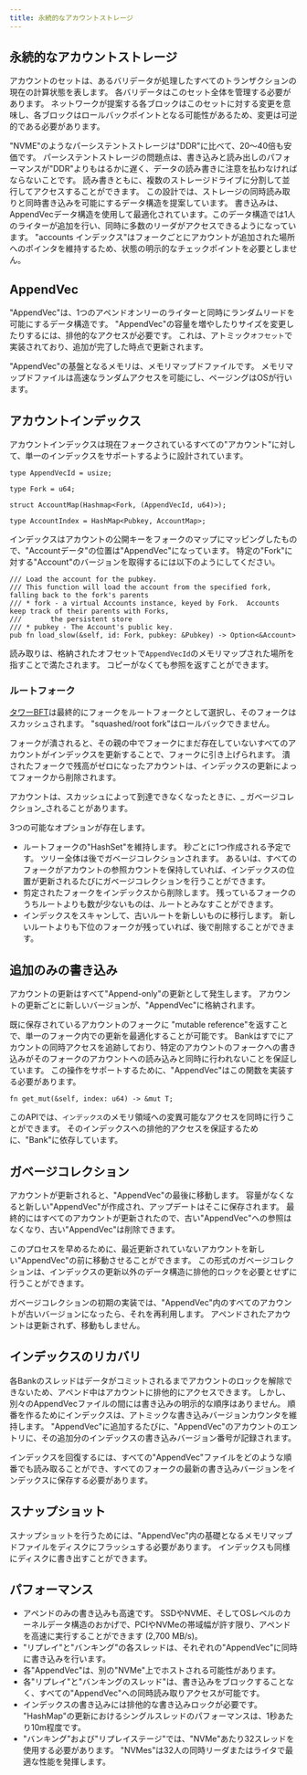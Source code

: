 ```yaml
---
title: 永続的なアカウントストレージ
---
```


## 永続的なアカウントストレージ

アカウントのセットは、あるバリデータが処理したすべてのトランザクションの 現在の計算状態を表します。 各バリデータはこのセット全体を管理する必要があります。 ネットワークが提案する各ブロックはこのセットに対する変更を意味し、各ブロックはロールバックポイントとなる可能性があるため、変更は可逆的である必要があります。

"NVME"のようなパーシステントストレージは"DDR"に比べて、20〜40倍も安価です。 パーシステントストレージの問題点は、書き込みと読み出しのパフォーマンスが"DDR"よりもはるかに遅く、データの読み書きに注意を払わなければならないことです。 読み書きともに、複数のストレージドライブに分割して並行してアクセスすることができます。 この設計では、ストレージの同時読み取りと同時書き込みを可能にするデータ構造を提案しています。 書き込みは、AppendVecデータ構造を使用して最適化されています。このデータ構造では1人のライターが追加を行い、同時に多数のリーダがアクセスできるようになっています。 "accounts インデックス"はフォークごとにアカウントが追加された場所へのポインタを維持するため、状態の明示的なチェックポイントを必要としません。

## AppendVec

"AppendVec"は、1つのアペンドオンリーのライターと同時にランダムリードを可能にするデータ構造です。 "AppendVec"の容量を増やしたりサイズを変更したりするには、排他的なアクセスが必要です。 これは、アトミック`オフセット`で実装されており、追加が完了した時点で更新されます。

"AppendVec"の基盤となるメモリは、メモリマップドファイルです。 メモリマップドファイルは高速なランダムアクセスを可能にし、ページングはOSが行います。

## アカウントインデックス

アカウントインデックスは現在フォークされているすべての"アカウント"に対して、単一のインデックスをサポートするように設計されています。

```text
type AppendVecId = usize;

type Fork = u64;

struct AccountMap(Hashmap<Fork, (AppendVecId, u64)>);

type AccountIndex = HashMap<Pubkey, AccountMap>;
```

インデックスはアカウントの公開キーをフォークのマップにマッピングしたもので、"Accountデータ"の位置は"AppendVec"になっています。 特定の"Fork"に対する"Account"のバージョンを取得するには以下のようにしてください。

```text
/// Load the account for the pubkey.
/// This function will load the account from the specified fork, falling back to the fork's parents
/// * fork - a virtual Accounts instance, keyed by Fork.  Accounts keep track of their parents with Forks,
///       the persistent store
/// * pubkey - The Account's public key.
pub fn load_slow(&self, id: Fork, pubkey: &Pubkey) -> Option<&Account>
```

読み取りは、格納されたオフセットで`AppendVecId`のメモリマップされた場所を指すことで満たされます。 コピーがなくても参照を返すことができます。

### ルートフォーク

[タワーBFT](tower-bft.md)は最終的にフォークをルートフォークとして選択し、そのフォークはスカッシュされます。 "squashed/root fork"はロールバックできません。

フォークが潰されると、その親の中でフォークにまだ存在していないすべてのアカウントがインデックスを更新することで、フォークに引き上げられます。 潰されたフォークで残高がゼロになったアカウントは、インデックスの更新によってフォークから削除されます。

アカウントは、スカッシュによって到達できなくなったときに、_ ガベージコレクション_されることがあります。

3つの可能なオプションが存在します。

- ルートフォークの"HashSet"を維持します。 秒ごとに1つ作成される予定です。 ツリー全体は後でガベージコレクションされます。 あるいは、すべてのフォークがアカウントの参照カウントを保持していれば、インデックスの位置が更新されるたびにガベージコレクションを行うことができます。
- 剪定されたフォークをインデックスから削除します。 残っているフォークのうちルートよりも数が少ないものは、ルートとみなすことができます。
- インデックスをスキャンして、古いルートを新しいものに移行します。 新しいルートよりも下位のフォークが残っていれば、後で削除することができます。

## 追加のみの書き込み

アカウントの更新はすべて"Append-only"の更新として発生します。 アカウントの更新ごとに新しいバージョンが、"AppendVec"に格納されます。

既に保存されているアカウントのフォークに "mutable reference"を返すことで、単一のフォーク内での更新を最適化することが可能です。 Bankはすでにアカウントの同時アクセスを追跡しており、特定のアカウントのフォークへの書き込みがそのフォークのアカウントへの読み込みと同時に行われないことを保証しています。 この操作をサポートするために、"AppendVec"はこの関数を実装する必要があります。

```text
fn get_mut(&self, index: u64) -> &mut T;
```

このAPIでは、`インデックス`のメモリ領域への変異可能なアクセスを同時に行うことができます。 そのインデックスへの排他的アクセスを保証するために、"Bank"に依存しています。

## ガベージコレクション

アカウントが更新されると、"AppendVec"の最後に移動します。 容量がなくなると新しい"AppendVec"が作成され、アップデートはそこに保存されます。 最終的にはすべてのアカウントが更新されたので、古い"AppendVec"への参照はなくなり、古い"AppendVec"は削除できます。

このプロセスを早めるために、最近更新されていないアカウントを新しい"AppendVec"の前に移動させることができます。 この形式のガベージコレクションは、インデックスの更新以外のデータ構造に排他的ロックを必要とせずに行うことができます。

ガベージコレクションの初期の実装では、"AppendVec"内のすべてのアカウントが古いバージョンになったら、それを再利用します。 アペンドされたアカウントは更新されず、移動もしません。

## インデックスのリカバリ

各Bankのスレッドはデータがコミットされるまでアカウントのロックを解除できないため、アペンド中はアカウントに排他的にアクセスできます。 しかし、別々のAppendVecファイルの間には書き込みの明示的な順序はありません。 順番を作るためにインデックスは、アトミックな書き込みバージョンカウンタを維持します。 "AppendVec"に追加するたびに、"AppendVec"のアカウントのエントリに、その追加分のインデックスの書き込みバージョン番号が記録されます。

インデックスを回復するには、すべての"AppendVec"ファイルをどのような順番でも読み取ることができ、すべてのフォークの最新の書き込みバージョンをインデックスに保存する必要があります。

## スナップショット

スナップショットを行うためには、"AppendVec"内の基礎となるメモリマップドファイルをディスクにフラッシュする必要があります。 インデックスも同様にディスクに書き出すことができます。

## パフォーマンス

- アペンドのみの書き込みも高速です。 SSDやNVME、そしてOSレベルのカーネルデータ構造のおかげで、PCIやNVMeの帯域幅が許す限り、アペンドを高速に実行することができます \(2,700 MB/s\)。
- "リプレイ"と"バンキング"の各スレッドは、それぞれの"AppendVec"に同時に書き込みを行います。
- 各"AppendVec"は、別の"NVMe"上でホストされる可能性があります。
- 各"リプレイ"と"バンキングのスレッド"は、書き込みをブロックすることなく、すべての"AppendVec"への同時読み取りアクセスが可能です。
- インデックスの書き込みには排他的な書き込みロックが必要です。 "HashMap"の更新におけるシングルスレッドのパフォーマンスは、1秒あたり10m程度です。
- "バンキング"および"リプレイステージ"では、"NVMe"あたり32スレッドを使用する必要があります。 "NVMes"は32人の同時リーダまたはライタで最適な性能を発揮します。
